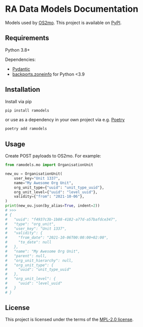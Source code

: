 <!--
SPDX-FileCopyrightText: Magenta ApS <https://magenta.dk>
SPDX-License-Identifier: MPL-2.0
-->

# RA Data Models Documentation

Models used by [OS2mo](https://github.com/OS2mo/os2mo). This project is available on [PyPI](https://pypi.org/project/ramodels/).

## Requirements
Python 3.8+

Dependencies:

- [Pydantic](https://pydantic-docs.helpmanual.io/)
- [backports.zoneinfo](https://pypi.org/project/backports.zoneinfo/) for Python <3.9

## Installation
Install via pip

```bash
pip install ramodels
```

or use as a dependency in your own project via e.g. [Poetry](https://python-poetry.org/)

```bash
poetry add ramodels
```

## Usage
Create POST payloads to OS2mo. For example:

```python
from ramodels.mo import OrganisationUnit

new_ou = OrganisationUnit(
    user_key="Unit 1337",
    name="My Awesome Org Unit",
    org_unit_type={"uuid": "unit_type_uuid"},
    org_unit_level={"uuid": "level_uuid"},
    validity={"from": "2021-10-06"},
)
print(new_ou.json(by_alias=True, indent=2))
# >>>
# {
#   "uuid": "f4937c3b-1b88-4182-a77d-a57bafdce347",
#   "type": "org_unit",
#   "user_key": "Unit 1337",
#   "validity": {
#     "from_date": "2021-10-06T00:00:00+02:00",
#     "to_date": null
#   },
#   "name": "My Awesome Org Unit",
#   "parent": null,
#   "org_unit_hierarchy": null,
#   "org_unit_type": {
#     "uuid": "unit_type_uuid"
#   },
#   "org_unit_level": {
#     "uuid": "level_uuid"
#   }
# }
```

## License
This project is licensed under the terms of the [MPL-2.0 license](https://www.mozilla.org/en-US/MPL/2.0/).
